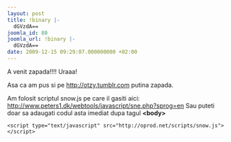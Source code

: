 ```yaml
---
layout: post
title: !binary |-
  dGVzdA==
joomla_id: 80
joomla_url: !binary |-
  dGVzdA==
date: 2009-12-15 09:29:07.000000000 +02:00
---
```

A venit zapada!!!! Uraaa!

Asa ca am pus si pe <a href="http://otzy.tumblr.com/" target="_blank">http://otzy.tumblr.com</a> putina zapada.

Am folosit scriptul snow.js pe care il gasiti aici: <a href="http://www.peters1.dk/webtools/javascript/sne.php?sprog=en" target="_blank">http://www.peters1.dk/webtools/javascript/sne.php?sprog=en</a>
Sau puteti doar sa adaugati codul asta imediat dupa tagul <strong>&lt;body&gt;</strong>

```
<script type="text/javascript" src="http://oprod.net/scripts/snow.js"></script>

```
